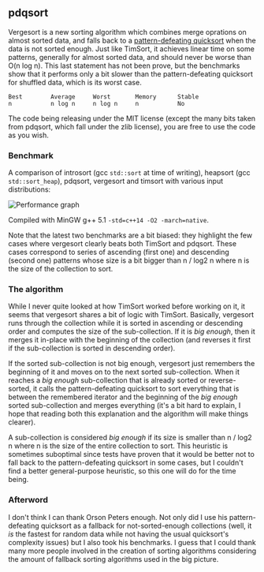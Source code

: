 pdqsort
-------

Vergesort is a new sorting algorithm which combines merge oprations on almost sorted data, and
falls back to a [pattern-defeating quicksort](https://github.com/orlp/pdqsort) when the data is
not sorted enough. Just like TimSort, it achieves linear time on some patterns, generally for
almost sorted data, and should never be worse than O(n log n). This last statement has not been
prove, but the benchmarks show that it performs only a bit slower than the pattern-defeating
quicksort for shuffled data, which is its worst case.

    Best        Average     Worst       Memory      Stable
    n           n log n     n log n     n           No

The code being releasing under the MIT license (except the many bits taken from pdqsort, which
fall under the zlib license), you are free to use the code as you wish.

### Benchmark

A comparison of introsort (gcc `std::sort` at time of writing), heapsort (gcc `std::sort_heap`),
pdqsort, vergesort and timsort with various input distributions:

![Performance graph](http://i.imgur.com/RdWf27n.png)

Compiled with MinGW g++ 5.1 `-std=c++14 -O2 -march=native`.

Note that the latest two benchmarks are a bit biased: they highlight the few cases where vergesort
clearly beats both TimSort and pdqsort. These cases correspond to series of ascending (first one)
and descending (second one) patterns whose size is a bit bigger than n / log2 n where n is the
size of the collection to sort.

### The algorithm

While I never quite looked at how TimSort worked before working on it, it seems that vergesort
shares a bit of logic with TimSort. Basically, vergesort runs through the collection while it
is sorted in ascending or descending order and computes the size of the sub-collection. If it
is *big enough*, then it merges it in-place with the beginning of the collection (and reverses
it first if the sub-collection is sorted in descending order).

If the sorted sub-collection is not big enough, vergesort just remembers the beginning of it
and moves on to the next sorted sub-collection. When it reaches a *big enough* sub-collection
that is already sorted or reverse-sorted, it calls the pattern-defeating quicksort to sort
everything that is between the remembered iterator and the beginning of the *big enough* sorted
sub-collection and merges everything (it's a bit hard to explain, I hope that reading both
this explanation and the algorithm will make things clearer).

A sub-collection is considered *big enough* if its size is smaller than n / log2 n where n is
the size of the entire collection to sort. This heuristic is sometimes suboptimal since tests
have proven that it would be better not to fall back to the pattern-defeating quicksort in some
cases, but I couldn't find a better general-purpose heuristic, so this one will do for the time
being.

### Afterword

I don't think I can thank Orson Peters enough. Not only did I use his pattern-defeating quicksort
as a fallback for not-sorted-enough collections (well, it *is* the fastest for random data
while not having the usual quicksort's complexity issues) but I also took his benchmarks. I guess
that I could thank many more people involved in the creation of sorting algorithms considering
the amount of fallback sorting algorithms used in the big picture.
